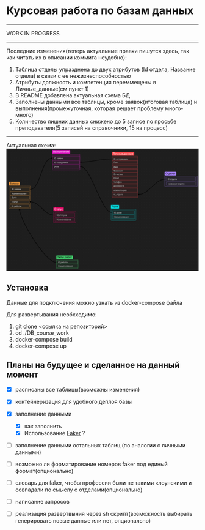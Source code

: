 # Курсовая работа по базам данных
****
WORK IN PROGRESS
****
Последние изменения(теперь актуальные правки пишутся здесь, так как читать их в описании коммита неудобно):

1) Таблица отделы упразднена до двух атрибутов (Id отдела, Название отдела) в связи с ее нежизнеспособностью
2) Атрибуты должность и компетенция переммещены в Личные_данные(см пункт 1)
3) В README добавлена актуальная схема БД
4) Заполнены данными все таблицы, кроме заявок(итоговая таблица) и выполнения(промежуточная, которая решает проблему много-много)
5) Количество лишних данных снижено до 5 записе по просьбе преподавателя(5 записей на справочники, 15 на процесс)

****
Актуальная схема:
![Схема БД](./pictures/shema.png)
## Установка
Данные для подключения можно узнать из docker-compose файла

Для развертывания необхходимо:
1) git clone <ссылка на репозиторий>
2) cd ./DB_course_work
3) docker-compose build
4) docker-compose up

## Планы на будущее и сделанное на данный момент
- [x] расписаны все таблицы(возможны изменения)
- [x] контейнеризация для удобного деплоя базы 
- [x] заполнение данными
  - [x] как заполнить
  - [x] Использование [Faker](https://github.com/joke2k/faker) ?
- [ ] заполнение данными остальных таблиц (по аналогии с личными данными)
- [ ] возможно ли форматирование номеров faker под единый формат(опционально)
- [ ] словарь для faker, чтобы профессии были не такими клоунскими и совпадали по смыслу с отделами(опционально)
- [ ] написание запросов
- [ ] реализация развертвыния через sh скрипт(возможность выбирать генерировать новые данные или нет, опционально)

